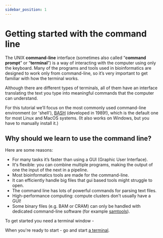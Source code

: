 ```yaml
---
sidebar_position: 1
---
```


# Getting started with the command line

The UNIX **command-line** interface (sometimes also called “**command prompt**” or “**terminal**”) is a way of
interacting with the computer using only the keyboard. Many of the programs and tools used in bioinformatics are
designed to work only from command-line, so it’s very important to get familiar with how the terminal works.

Although there are different types of terminals, all of them have an interface translating the text you type into
meaningful commands that the computer can understand.

For this tutorial we’ll focus on the most commonly used command-line environment (or 'shell'),
[BASH](https://www.gnu.org/software/bash/) (developed in 1989!), which is the default one for most Linux and MacOS
systems. (It also works on Windows, but you have to manually install it.)

## Why should we learn to use the command line?

Here are some reasons:
* For many tasks it’s faster than using a GUI (Graphic User Interface).
* It's flexible: you can combine multiple programs, making the output of one the input of the next in a pipeline.
* Most bioinformatics tools are made for the command-line.
* It can efficiently handle big files that gui based tools might struggle to open.
* The command line has lots of powerful commands for parsing text files.
* High-performance computing: compute clusters don't usually have a GUI!
* Some binary files (e.g. BAM or CRAM) can only be handled with dedicated command-line software (for example [samtools](https://github.com/samtools)).

To get started you need a terminal window - 

When you're ready to start - go and start [a terminal](starting.md).